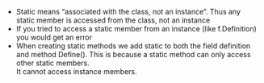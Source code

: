 - Static means “associated with the class, not an instance”. Thus any static member is accessed from the class, not an instance   
- If you tried to access a static member from an instance (like f.Definition) you would get an error    
- When creating static methods we add static to both the field definition and method Define(). This is because a static method can only access other static members.   
  It cannot access instance members.
